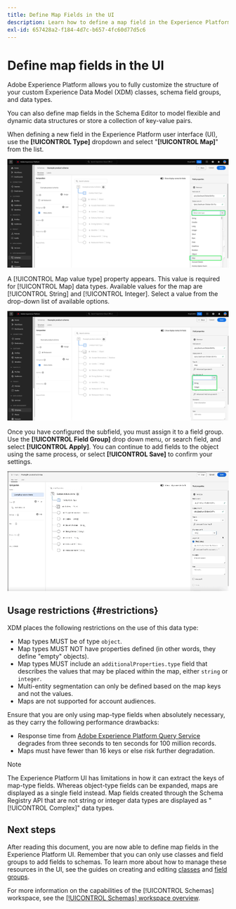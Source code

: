 ```yaml
---
title: Define Map Fields in the UI
description: Learn how to define a map field in the Experience Platform user interface.
exl-id: 657428a2-f184-4d7c-b657-4fc60d77d5c6
---
```

# Define map fields in the UI

Adobe Experience Platform allows you to fully customize the structure of your custom Experience Data Model (XDM) classes, schema field groups, and data types. 

You can also define map fields in the Schema Editor to model flexible and dynamic data structures or store a collection of key-value pairs.

When defining a new field in the Experience Platform user interface (UI), use the **[!UICONTROL Type]** dropdown and select "**[!UICONTROL Map]**" from the list.

![The Schemas Editor with the Type dropdown and Map value highlighted.](../../images/ui/fields/special/map.png)

A [!UICONTROL Map value type] property appears. This value is required for [!UICONTROL Map] data types. Available values for the map are [!UICONTROL String] and [!UICONTROL Integer]. Select a value from the drop-down list of available options.

![The Schemas Editor with the [!UICONTROL Map value type] dropdown highlighted.](../../images/ui/fields/special/map-value-type.png)

Once you have configured the subfield, you must assign it to a field group. Use the **[!UICONTROL Field Group]** drop down menu, or search field, and select **[!UICONTROL Apply]**. You can continue to add fields to the object using the same process, or select **[!UICONTROL Save]** to confirm your settings. 

![A recording of the field group selection and settings being applied.](../../images/ui/fields/special/assign-to-field-group.gif)

## Usage restrictions {#restrictions}

XDM places the following restrictions on the use of this data type:

* Map types MUST be of type `object`.
* Map types MUST NOT have properties defined (in other words, they define "empty" objects).
* Map types MUST include an `additionalProperties.type` field that describes the values that may be placed within the map, either `string` or `integer`.
* Multi-entity segmentation can only be defined based on the map keys and not the values.     
* Maps are not supported for account audiences.

Ensure that you are only using map-type fields when absolutely necessary, as they carry the following performance drawbacks:

* Response time from [Adobe Experience Platform Query Service](../../../query-service/home.md) degrades from three seconds to ten seconds for 100 million records.
* Maps must have fewer than 16 keys or else risk further degradation.

>[!NOTE]
>
>The Experience Platform UI has limitations in how it can extract the keys of map-type fields. Whereas object-type fields can be expanded, maps are displayed as a single field instead. Map fields created through the Schema Registry API that are not string or integer data types are displayed as "[!UICONTROL Complex]" data types.

## Next steps

After reading this document, you are now able to define map fields in the Experience Platform UI. Remember that you can only use classes and field groups to add fields to schemas. To learn more about how to manage these resources in the UI, see the guides on creating and editing [classes](../resources/classes.md) and [field groups](../resources/field-groups.md).

For more information on the capabilities of the [!UICONTROL Schemas] workspace, see the [[!UICONTROL Schemas] workspace overview](../overview.md).

